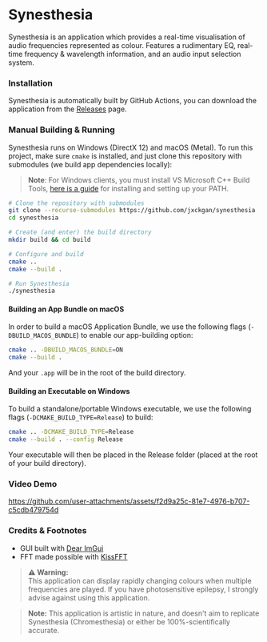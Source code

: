 # Synesthesia

Synesthesia is an application which provides a real-time visualisation of audio frequencies represented as colour. Features a rudimentary EQ, real-time frequency & wavelength information, and an audio input selection system.

### Installation

Synesthesia is automatically built by GitHub Actions, you can download the application from the [Releases](https://github.com/jxckgan/synesthesia/releases/) page.

### Manual Building & Running

Synesthesia runs on Windows (DirectX 12) and macOS (Metal). To run this project, make sure `cmake` is installed, and just clone this repository with submodules (we build app dependencies locally):

> **Note**:
> For Windows clients, you must install VS Microsoft C++ Build Tools, [here is a guide](https://github.com/bycloudai/InstallVSBuildToolsWindows?tab=readme-ov-file) for installing and setting up your PATH.

```sh
# Clone the repository with submodules
git clone --recurse-submodules https://github.com/jxckgan/synesthesia
cd synesthesia

# Create (and enter) the build directory
mkdir build && cd build

# Configure and build
cmake ..
cmake --build .

# Run Synesthesia
./synesthesia
```

#### Building an App Bundle on macOS

In order to build a macOS Application Bundle, we use the following flags (`-DBUILD_MACOS_BUNDLE`) to enable our app-building option:

```sh
cmake .. -DBUILD_MACOS_BUNDLE=ON
cmake --build .
```

And your `.app` will be in the root of the build directory.

#### Building an Executable on Windows

To build a standalone/portable Windows executable, we use the following flags (`-DCMAKE_BUILD_TYPE=Release`) to build:

```sh
cmake .. -DCMAKE_BUILD_TYPE=Release
cmake --build . --config Release
```

Your executable will then be placed in the Release folder (placed at the root of your build directory).

### Video Demo

https://github.com/user-attachments/assets/f2d9a25c-81e7-4976-b707-c5cdb479754d

### Credits & Footnotes

- GUI built with [Dear ImGui](https://github.com/ocornut/imgui)
- FFT made possible with [KissFFT](https://github.com/mborgerding/kissfft)

> **⚠️ Warning:**<br>
> This application can display rapidly changing colours when multiple frequencies are played. If you have photosensitive epilepsy, I strongly advise against using this application.

> **Note:**
> This application is artistic in nature, and doesn't aim to replicate Synesthesia (Chromesthesia) or either be 100%-scientifically accurate.

